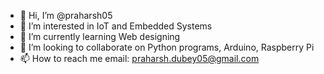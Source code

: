- 👋 Hi, I’m @praharsh05
- 👀 I’m interested in IoT and Embedded Systems
- 🌱 I’m currently learning Web designing
- 💞️ I’m looking to collaborate on Python programs, Arduino, Raspberry Pi
- 📫 How to reach me email: praharsh.dubey05@gmail.com

<!---
praharsh05/praharsh05 is a ✨ special ✨ repository because its `README.md` (this file) appears on your GitHub profile.
You can click the Preview link to take a look at your changes.
--->
